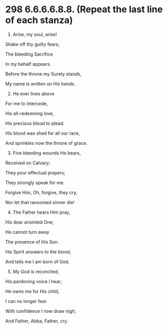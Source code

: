 # 298 6.6.6.6.8.8. (Repeat the last line of each stanza)

1.  Arise, my soul, arise!

Shake off thy guilty fears;

The bleeding Sacrifice

In my behalf appears.

Before the throne my Surety stands,

My name is written on His hands.

2.  He ever lives above

For me to intercede,

His all-redeeming love,

His precious blood to plead.

His blood was shed for all our race,

And sprinkles now the throne of grace.

3.  Five bleeding wounds He bears,

Received on Calvary;

They pour effectual prayers;

They strongly speak for me.

Forgive Him, Oh, forgive, they cry,

Nor let that ransomed sinner die!

4.  The Father hears Him pray,

His dear anointed One;

He cannot turn away

The presence of His Son.

His Spirit answers to the blood,

And tells me I am born of God.

5.  My God is reconciled,

His pardoning voice I hear;

He owns me for His child,

I can no longer fear.

With confidence I now draw nigh,

And Father, Abba, Father, cry.

